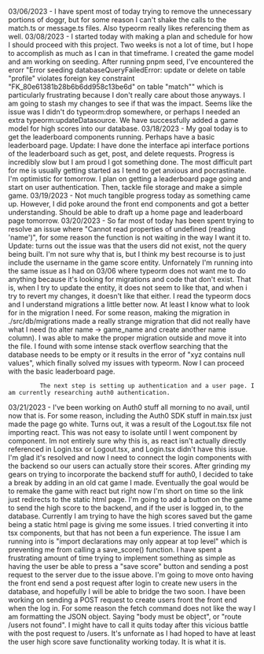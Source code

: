 03/06/2023 - I have spent most of today trying to remove the unnecessary portions of doggr, but for some reason I can't shake the calls to the match.ts or message.ts files. Also typeorm really likes referencing them as well.
03/08/2023 - I started today with making a plan and schedule for how I should proceed with this project. Two weeks is not a lot of time, but I hope to accomplish as much as I can in that timeframe.
             I created the game model and am working on seeding. After running pnpm seed, I've encountered the erorr "Error seeding databaseQueryFailedError: update or delete on table "profile" violates foreign key constraint "FK_80e61381b28b6b6dd958c13be6d" on table "match"" which is particularly frustrating because I don't really care about those anyways. I am going to stash my changes to see if that was the impact. Seems like the issue was I didn't do typeorm:drop somewhere, or perhaps I needed an extra typeorm:updateDatasource. We have successfully added a game model for high scores into our database.
03/18/2023 - My goal today is to get the leaderboard components running. Perhaps have a basic leaderboard page. Update: I have done the interface api interface portions of the leaderboard such as get, post, and delete requests. 
             Progress is incredibly slow but I am proud I got something done. The most difficult part for me is usually getting started as I tend to get anxious and pocrastinate. I'm optimistic for tomorrow. I plan on getting a leaderboard page going and start on user authentication. Then, tackle file storage and make a simple game.
03/19/2023 - Not much tangible progress today as something came up. However, I did poke around the front end components and got a better understanding. Should be able to draft up a home page and leaderboard page tomorrow.
03/20/2023 - So far most of today has been spent trying to resolve an issue where "Cannot read properties of undefined (reading 'name')", for some reason the function is not waiting in the way I want it to. Update: turns out the 
             issue was that the users did not exist, not the query being built. I'm not sure why that is, but I think my best recourse is to just include the username in the game score entity. Unfornately I'm running into the same issue as I had on 03/06 where typeorm does not want me to do anything because it's looking for migrations and code that don't exist. That is, when I try to update the entity, it does not seem to like that, and when i try to revert my changes, it doesn't like that either. I read the typeorm docs and I understand migrations a little better now. At least I know what to look for in the migration I need. For some reason, making the migration in ./src/db/migrations made a really strange migration that did not really have what I need (to alter name -> game_name and create another name column). I was able to make the proper migration outside and move it into the file. I found with some intense stack overflow searching that the database needs to be empty or it results in the error of "xyz contains null values", which finally solved my issues with typeorm. Now I can proceed with the basic leaderboard page.

             The next step is setting up authentication and a user page. I am currently researching auth0 authentication.
03/21/2023 - I've been working on Auth0 stuff all morning to no avail, until now that is. For some reason, including the Auth0 SDK stuff in main.tsx just made the page go white. Turns out, it was a result of the Logout.tsx file
             not importing react. This was not easy to isolate until I went component by component. Im not entirely sure why this is, as react isn't actually directly referenced in Login.tsx or Logout.tsx, and Login.tsx didn't have this issue. I'm glad it's resolved and now I need to connect the login components with the backend so our users can actually store their scores.
             After grinding my gears on trying to incorporate the backend stuff for auth0, I decided to take a break by adding in an old cat game I made. Eventually the goal would be to remake the game with react but right now
             I'm short on time so the link just redirects to the static html page. I'm going to add a button on the game to send the high score to the backend, and if the user is logged in, to the database.
             Currently I am trying to have the high scores saved but the game being a static html page is giving me some issues. I tried converting it into tsx components, but that has not been a fun experience. The issue I am running into is "import declarations may only appear at top level" which is preventing me from calling a save_score() function. 
             I have spent a frustrating amount of time trying to implement something as simple as having the user be able to press a "save score" button and sending a post request to the server due to the issue above. I'm going
             to move onto having the front end send a post request after login to create new users in the database, and hopefully I will be able to bridge the two soon.
             I have been working on sending a POST request to create users front the front end when the log in. For some reason the fetch command does not like the way I am formatting the JSON object. Saying "body must be object", or "route /users not found". I might have to call it quits today after this vicious battle with the post request to /users. It's unfornate as I had hoped to have at least the user high score save
             functionality working today. It is what it is.